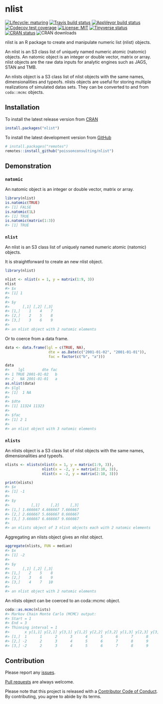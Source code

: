 
<!-- README.md is generated from README.Rmd. Please edit that file -->

# nlist

<!-- badges: start -->

[![Lifecycle:
maturing](https://img.shields.io/badge/lifecycle-maturing-blue.svg)](https://www.tidyverse.org/lifecycle/#maturing)
[![Travis build
status](https://travis-ci.com/poissonconsulting/nlist.svg?branch=master)](https://travis-ci.com/poissonconsulting/nlist)
[![AppVeyor build
status](https://ci.appveyor.com/api/projects/status/github/poissonconsulting/nlist?branch=master&svg=true)](https://ci.appveyor.com/project/poissonconsulting/nlist)
[![Codecov test
coverage](https://codecov.io/gh/poissonconsulting/nlist/branch/master/graph/badge.svg)](https://codecov.io/gh/poissonconsulting/nlist?branch=master)
[![License:
MIT](https://img.shields.io/badge/License-MIT-green.svg)](https://opensource.org/licenses/MIT)
[![Tinyverse
status](https://tinyverse.netlify.com/badge/nlist)](https://CRAN.R-project.org/package=nlist)
[![CRAN
status](https://www.r-pkg.org/badges/version/nlist)](https://cran.r-project.org/package=nlist)
![CRAN downloads](http://cranlogs.r-pkg.org/badges/nlist)
<!-- badges: end -->

nlist is an R package to create and manipulate numeric list (nlist)
objects.

An nlist is an S3 class list of uniquely named numeric atomic (natomic)
objects. An natomic object is an integer or double vector, matrix or
array. nlist objects are the raw data inputs for analytic engines such
as JAGS, STAN and TMB.

An nlists object is a S3 class list of nlist objects with the same
names, dimensionalities and typeofs. nlists objects are useful for
storing multiple realizations of simulated datas sets. They can be
converted to and from `coda::mcmc` objects.

## Installation

To install the latest release version from
[CRAN](https://cran.r-project.org)

``` r
install.packages("nlist")
```

To install the latest development version from
[GitHub](https://github.com/poissonconsulting/hmstimer)

``` r
# install.packages("remotes")
remotes::install_github("poissonconsulting/nlist")
```

## Demonstration

### `natomic`

An natomic object is an integer or double vector, matrix or array.

``` r
library(nlist)
is.natomic(TRUE)
#> [1] FALSE
is.natomic(1L)
#> [1] TRUE
is.natomic(matrix(1:3))
#> [1] TRUE
```

### `nlist`

An nlist is an S3 class list of uniquely named numeric atomic (natomic)
objects.

It is straightforward to create an new nlist object.

``` r
library(nlist)

nlist <- nlist(x = 1, y = matrix(1:9, 3))
nlist
#> $x
#> [1] 1
#> 
#> $y
#>      [,1] [,2] [,3]
#> [1,]    1    4    7
#> [2,]    2    5    8
#> [3,]    3    6    9
#> 
#> an nlist object with 2 natomic elements
```

Or to coerce from a data frame.

``` r
data <- data.frame(lgl = c(TRUE, NA),
                    dte = as.Date(c("2001-01-02", "2001-01-01")),
                    fac = factor(c("b", "a")))

data
#>    lgl        dte fac
#> 1 TRUE 2001-01-02   b
#> 2   NA 2001-01-01   a
as.nlist(data)
#> $lgl
#> [1]  1 NA
#> 
#> $dte
#> [1] 11324 11323
#> 
#> $fac
#> [1] 2 1
#> 
#> an nlist object with 3 natomic elements
```

### `nlists`

An nlists object is a S3 class list of nlist objects with the same
names, dimensionalities and typeofs.

``` r
nlists <- nlists(nlist(x = 1, y = matrix(1:9, 3)), 
                 nlist(x = -2, y = matrix(2:10, 3)),
                 nlist(x = -2, y = matrix(2:10, 3)))

print(nlists)
#> $x
#> [1] -1
#> 
#> $y
#>          [,1]     [,2]     [,3]
#> [1,] 1.666667 4.666667 7.666667
#> [2,] 2.666667 5.666667 8.666667
#> [3,] 3.666667 6.666667 9.666667
#> 
#> an nlists object of 3 nlist objects each with 2 natomic elements
```

Aggregating an nlists object gives an nlist object.

``` r
aggregate(nlists, FUN = median)
#> $x
#> [1] -2
#> 
#> $y
#>      [,1] [,2] [,3]
#> [1,]    2    5    8
#> [2,]    3    6    9
#> [3,]    4    7   10
#> 
#> an nlist object with 2 natomic elements
```

An nlists object can be coerced to an coda::mcmc object.

``` r
coda::as.mcmc(nlists)
#> Markov Chain Monte Carlo (MCMC) output:
#> Start = 1 
#> End = 3 
#> Thinning interval = 1 
#>       x y[1,1] y[2,1] y[3,1] y[1,2] y[2,2] y[3,2] y[1,3] y[2,3] y[3,3]
#> [1,]  1      1      2      3      4      5      6      7      8      9
#> [2,] -2      2      3      4      5      6      7      8      9     10
#> [3,] -2      2      3      4      5      6      7      8      9     10
```

## Contribution

Please report any
[issues](https://github.com/poissonconsulting/nlist/issues).

[Pull requests](https://github.com/poissonconsulting/nlist/pulls) are
always welcome.

Please note that this project is released with a [Contributor Code of
Conduct](https://github.com/poissonconsulting/nlist/blob/master/CODE_OF_CONDUCT.md).
By contributing, you agree to abide by its terms.
